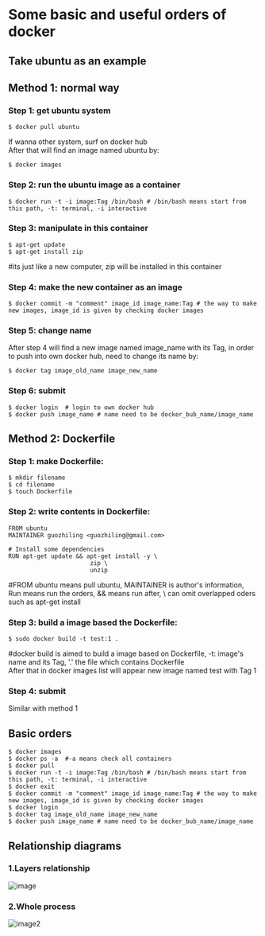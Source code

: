 # Some basic and useful orders of docker  

Take ubuntu as an example
-------------------
## Method 1: normal way
### Step 1: get ubuntu system  
    $ docker pull ubuntu
If wanna other system, surf on docker hub  
After that will find an image named ubuntu by:

    $ docker images
### Step 2: run the ubuntu image as a container
    $ docker run -t -i image:Tag /bin/bash # /bin/bash means start from this path, -t: terminal, -i interactive
### Step 3: manipulate in this container 
    $ apt-get update
    $ apt-get install zip
   #its just like a new computer, zip will be installed in this container
### Step 4: make the new container as an image
    $ docker commit -m "comment" image_id image_name:Tag # the way to make new images, image_id is given by checking docker images
### Step 5: change name
After step 4 will find a new image named image_name with its Tag, in order to push into own docker hub, need to change its name by:

    $ docker tag image_old_name image_new_name
### Step 6: submit
    $ docker login  # login to own docker hub
    $ docker push image_name # name need to be docker_bub_name/image_name
 
## Method 2: Dockerfile  
### Step 1: make Dockerfile:
    $ mkdir filename
    $ cd filename
    $ touch Dockerfile
### Step 2: write contents in Dockerfile:
    FROM ubuntu
    MAINTAINER guozhiling <guozhiling@gmail.com>
    
    # Install some dependencies
    RUN apt-get update && apt-get install -y \
                           zip \
                           unzip 
   #FROM ubuntu means pull ubuntu, MAINTAINER is author's information, Run means run the orders, && means run after, \ can omit overlapped oders such as apt-get install
### Step 3: build a image based the Dockerfile:
    $ sudo docker build -t test:1 .  
   #docker build is aimed to build a image based on Dockerfile, -t: image's name and its Tag, '.' the file which contains Dockerfile  
   After that in docker images list will appear new image named test with Tag 1
### Step 4: submit  
Similar with method 1

## Basic orders
    $ docker images
    $ docker ps -a  #-a means check all containers
    $ docker pull
    $ docker run -t -i image:Tag /bin/bash # /bin/bash means start from this path, -t: terminal, -i interactive
    $ docker exit
    $ docker commit -m "comment" image_id image_name:Tag # the way to make new images, image_id is given by checking docker images
    $ docker login 
    $ docker tag image_old_name image_new_name
    $ docker push image_name # name need to be docker_bub_name/image_name
    
## Relationship diagrams
### 1.Layers relationship
![image](https://cloud.githubusercontent.com/assets/16301109/23198271/b92a6df0-f909-11e6-98c8-31c672c408b4.png)
### 2.Whole process
![image2](https://cloud.githubusercontent.com/assets/16301109/23198313/071dd56a-f90a-11e6-8b23-dbfc459f54b0.png)
    
